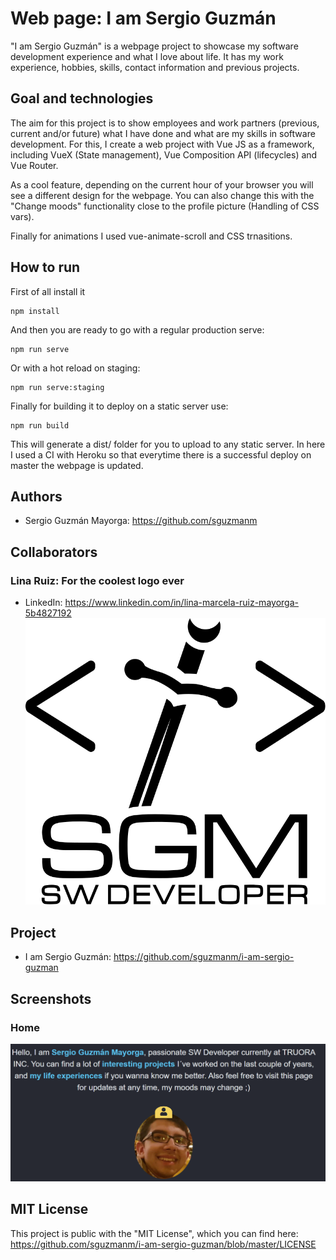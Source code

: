 # Web page: I am Sergio Guzmán

"I am Sergio Guzmán" is a webpage project to showcase my software development experience and what I love about life. It has my work experience, hobbies, skills, contact information and previous projects.

## Goal and technologies

The aim for this project is to show employees and work partners (previous, current and/or future) what I have done and what are my skills in software development. For this, I create a web project with Vue JS as a framework, including VueX (State management), Vue Composition API (lifecycles) and Vue Router. 

As a cool feature, depending on the current hour of your browser you will see a different design for the webpage. You can also change this with the "Change moods" functionality close to the profile picture (Handling of CSS vars). 

Finally for animations I used vue-animate-scroll and CSS trnasitions.

## How to run

First of all install it
```
npm install
```

And then you are ready to go with a regular production serve: 

```
npm run serve
```

Or with a hot reload on staging:
```
npm run serve:staging
```

Finally for building it to deploy on a static server use:
```
npm run build
```

This will generate a dist/ folder for you to upload to any static server. In here I used a CI with Heroku so that everytime there is a successful deploy on master the webpage is updated.


## Authors

- Sergio Guzmán Mayorga: https://github.com/sguzmanm

## Collaborators

### Lina Ruiz: For the coolest logo ever
- LinkedIn: https://www.linkedin.com/in/lina-marcela-ruiz-mayorga-5b4827192
![WebPage logo white](./readme/logo-white.svg "WebPage logo white")


## Project

- I am Sergio Guzmán: https://github.com/sguzmanm/i-am-sergio-guzman

## Screenshots

### Home


![Home page image](./readme/i-am-sergio-guzman.png "Home page")


## MIT License

This project is public with the "MIT License", which you can find here: https://github.com/sguzmanm/i-am-sergio-guzman/blob/master/LICENSE


